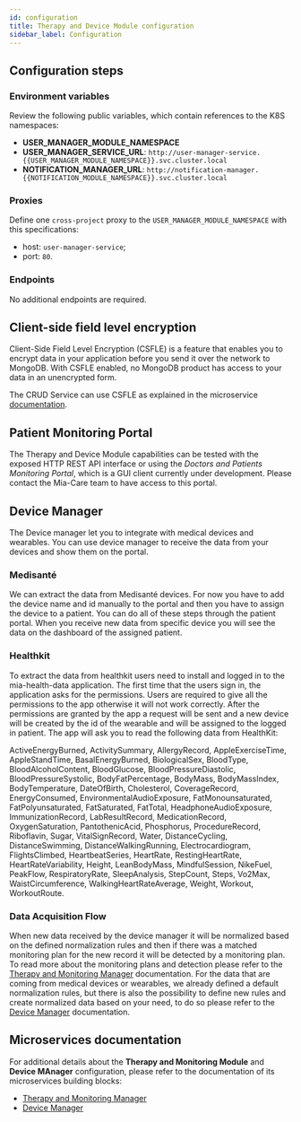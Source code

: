 ```yaml
---
id: configuration
title: Therapy and Device Module configuration
sidebar_label: Configuration
---
```


<!--
WARNING: this file was automatically generated by Mia-Platform Doc Aggregator.
DO NOT MODIFY IT BY HAND.
Instead, modify the source file and run the aggregator to regenerate this file.
-->

## Configuration steps

### Environment variables

Review the following public variables, which contain references to the K8S namespaces:

- **USER_MANAGER_MODULE_NAMESPACE**
- **USER_MANAGER_SERVICE_URL**: `http://user-manager-service.{{USER_MANAGER_MODULE_NAMESPACE}}.svc.cluster.local`
- **NOTIFICATION_MANAGER_URL**: `http://notification-manager.{{NOTIFICATION_MODULE_NAMESPACE}}.svc.cluster.local`

### Proxies

Define one `cross-project` proxy to the `USER_MANAGER_MODULE_NAMESPACE` with this specifications:

- host: `user-manager-service`;
- port: `80`.

### Endpoints

No additional endpoints are required.

## Client-side field level encryption

Client-Side Field Level Encryption (CSFLE) is a feature that enables you to encrypt data in your application before you send it over the network to MongoDB. With CSFLE enabled, no MongoDB product has access to your data in an unencrypted form.

The CRUD Service can use CSFLE as explained in the microservice [documentation][mia-crud-service-csfle].

## Patient Monitoring Portal

The Therapy and Device Module capabilities can be tested with the exposed HTTP REST API interface or using the *Doctors and Patients Monitoring Portal*, which is a GUI client currently under development. Please contact the Mia-Care team to have access to this portal. 

## Device Manager

The Device manager let you to integrate with medical devices and wearables.
You can use device manager to receive the data from your devices and show them on the portal.

### Medisanté

We can extract the data from Medisanté devices. For now you have to add the device name and id manually to the portal and then you have to assign the device to a patient.
You can do all of these steps through the patient portal. 
When you receive new data from specific device you will see the data on the dashboard of the assigned patient.

### Healthkit

To extract the data from healthkit users need to install and logged in to the mia-health-data application. The first time that the users sign in, the application asks for the permissions.  Users are required to give all the permissions to the app otherwise it will not work correctly.
After the permissions are granted by the app a request will be sent and a new device will be created by the id of the wearable and will be assigned to the logged in patient.
The app will ask you to read the following data from HealthKit:

ActiveEnergyBurned, ActivitySummary, AllergyRecord, AppleExerciseTime, AppleStandTime, BasalEnergyBurned, BiologicalSex, BloodType, BloodAlcoholContent, BloodGlucose, BloodPressureDiastolic, BloodPressureSystolic, BodyFatPercentage, BodyMass, BodyMassIndex, BodyTemperature, DateOfBirth, Cholesterol, CoverageRecord, EnergyConsumed, EnvironmentalAudioExposure, FatMonounsaturated, FatPolyunsaturated, FatSaturated, FatTotal, HeadphoneAudioExposure, ImmunizationRecord, LabResultRecord, MedicationRecord, OxygenSaturation, PantothenicAcid, Phosphorus, ProcedureRecord, Riboflavin, Sugar, VitalSignRecord, Water, DistanceCycling, DistanceSwimming, DistanceWalkingRunning, Electrocardiogram, FlightsClimbed, HeartbeatSeries, HeartRate, RestingHeartRate, HeartRateVariability, Height, LeanBodyMass, MindfulSession, NikeFuel, PeakFlow, RespiratoryRate, SleepAnalysis, StepCount, Steps, Vo2Max, WaistCircumference, WalkingHeartRateAverage, Weight, Workout, WorkoutRoute.


### Data Acquisition Flow

When new data received by the device manager it will be normalized based on the defined normalization rules and then if there was a matched monitoring plan for the new record it will be detected by a monitoring plan. To read more about the monitoring plans and detection please refer to the [Therapy and Monitoring Manager][mia-therapy-and-monitoring-manager] documentation.
For the data that are coming from medical devices or wearables, we already defined a default normalization rules, but there is also the possibility to define new rules and create normalized data based on your need, to do so please refer to the [Device Manager][mia-device-manager] documentation.


## Microservices documentation

For additional details about the **Therapy and Monitoring Module** and **Device MAnager** configuration, please refer to the documentation of its microservices building blocks:

- [Therapy and Monitoring Manager][mia-therapy-and-monitoring-manager]
- [Device Manager][mia-device-manager]


[mia-crud-service-csfle]: /runtime_suite/crud-service/30_encryption_configuration.md
[mia-therapy-and-monitoring-manager]: /runtime_suite/therapy-and-monitoring-manager/10_overview.md
[mia-device-manager]: /runtime_suite/device-manager/10_overview.md
[notification-manager]: /runtime_suite/notification-manager-service/10_overview.md
[tmm-notifications]: /runtime_suite/therapy-and-monitoring-manager/10_overview.md#notifications
